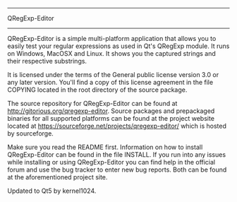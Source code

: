 
*******************************************************************************
QRegExp-Editor
*******************************************************************************

QRegExp-Editor is a simple multi-platform application that allows you to easily
test your regular expressions as used in Qt's QRegExp module. It runs on
Windows, MacOSX and Linux. It shows you the captured strings and their
respective substrings.

It is licensed under the terms of the General public license version 3.0 or any
later version. You'll find a copy of this license agreement in the file COPYING
located in the root directory of the source package.

The source repository for QRegExp-Editor can be found at
http://gitorious.org/qregexp-editor. Source packages and prepackaged binaries
for all supported platforms can be found at the project website located at
https://sourceforge.net/projects/qregexp-editor/ which is hosted by
sourceforge.

Make sure you read the README first. Information on how to install
QRegExp-Editor can be found in the file INSTALL. If you run into any issues
while installing or using QRegExp-Editor you can find help in the official 
forum and use the bug tracker to enter new bug reports. Both can be found at
the aforementioned project site.

Updated to Qt5 by kernel1024.
